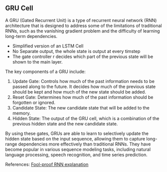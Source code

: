 ## GRU Cell

A GRU (Gated Recurrent Unit) is a type of recurrent neural network (RNN) architecture that is designed to address some of the limitations of traditional RNNs, such as the vanishing gradient problem and the difficulty of learning long-term dependencies.

- Simplified version of an LSTM Cell
- No Separate output, the whole state is output at every timstep
- The gate controller r decides which part of the previous state will be shown to the main layer.

The key components of a GRU include:

1. Update Gate: Controls how much of the past information needs to be passed along to the future. It decides how much of the previous state should be kept and how much of the new state should be added.
2. Reset Gate: Determines how much of the past information should be forgotten or ignored.
3. Candidate State: The new candidate state that will be added to the memory.
4. Hidden State: The output of the GRU cell, which is a combination of the previous hidden state and the new candidate state.

By using these gates, GRUs are able to learn to selectively update the hidden state based on the input sequence, allowing them to capture long-range dependencies more effectively than traditional RNNs. They have become popular in various sequence modeling tasks, including natural language processing, speech recognition, and time series prediction.

References:
[Fool-proof RNN explanation](https://youtu.be/y9PLF2GsD-c)
